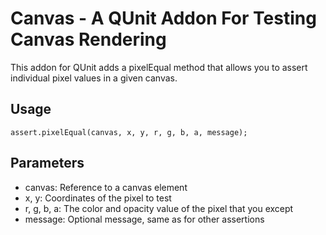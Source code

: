 Canvas - A QUnit Addon For Testing Canvas Rendering
================================

This addon for QUnit adds a pixelEqual method that allows you to assert
individual pixel values in a given canvas.

Usage
-----------

    assert.pixelEqual(canvas, x, y, r, g, b, a, message);

Parameters
-----------

  * canvas: Reference to a canvas element
  * x, y: Coordinates of the pixel to test
  * r, g, b, a: The color and opacity value of the pixel that you except
  * message: Optional message, same as for other assertions
